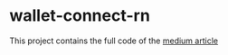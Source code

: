 # wallet-connect-rn

This project contains the full code of the [medium article](https://medium.com/@felipe.aga/how-to-use-walletconnect-with-react-native-ffe76d88566?source=friends_link&sk=766c2664e95334c60e00d2610a1c3615)
